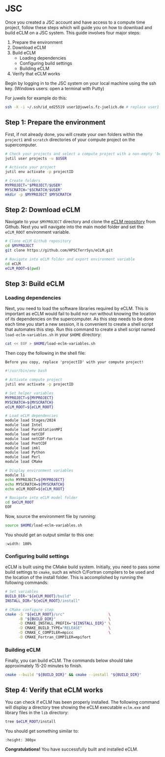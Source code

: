 # JSC

Once you created a JSC account and have access to a compute time project, follow these steps which will guide you on how to download and build eCLM on a JSC system. This guide involves four major steps:

1. Prepare the environment
2. Download eCLM
3. Build eCLM
   - Loading dependencies
   - Configuring build settings
   - Building eCLM
4. Verify that eCLM works

Begin by logging in to the JSC system on your local machine using the ssh key.
(Windows users: open a terminal with Putty)

For juwels for example do this:

```sh
ssh -X -i ~/.ssh/id_ed25519 user1@juwels.fz-juelich.de # replace user1 with your JuDoor username!
```

## Step 1: Prepare the environment

First, if not already done, you will create your own folders within the `project1` and `scratch` directories of your compute project on the supercomputer.

```sh
# Check your projects and select a compute project with a non-empty 'budget-accounts'. Use it to replace projectID below! 
jutil user projects -u $USER

# Activate your project
jutil env activate -p projectID

# Create folders
MYPROJECT="$PROJECT/$USER"
MYSCRATCH="$SCRATCH/$USER"
mkdir -p $MYPROJECT $MYSCRATCH
```

## Step 2: Download eCLM

Navigate to your `$MYPROJECT` directory and clone the <a href="https://github.com/HPSCTerrSys/eCLM" target="_blank">eCLM repository</a> from Github. Next you will navigate into the main model folder and set the `eCLM_ROOT` environment variable.

```sh
# Clone eCLM Github repository
cd $MYPROJECT
git clone https://github.com/HPSCTerrSys/eCLM.git

# Navigate into eCLM folder and export environment variable
cd eCLM
eCLM_ROOT=$(pwd)
```
## Step 3: Build eCLM

### Loading dependencies

Next, you need to load the software libraries required by eCLM. This is important as eCLM would fail to build nor run without knowing the location of its dependencies on the supercomputer. As this step needs to be done each time you start a new session, it is convenient to create a shell script that automates this step. Run this command to create a shell script named `load-eclm-variables.sh` in your `$HOME` directory:

```sh
cat << EOF > $HOME/load-eclm-variables.sh
```

Then copy the following in the shell file:
```{attention}
Before you copy, replace 'projectID' with your compute project!
```

```sh
#!/usr/bin/env bash

# Activate compute project
jutil env activate -p projectID

# Set helper variables
MYPROJECT=${MYPROJECT}
MYSCRATCH=${MYSCRATCH}
eCLM_ROOT=${eCLM_ROOT}

# Load eCLM dependencies
module load Stages/2024
module load Intel
module load ParaStationMPI
module load netCDF
module load netCDF-Fortran
module load PnetCDF
module load imkl
module load Python
module load Perl
module load CMake

# Display environment variables
module li
echo MYPROJECT=${MYPROJECT}
echo MYSCRATCH=${MYSCRATCH}
echo eCLM_ROOT=${eCLM_ROOT}

# Navigate into eCLM model folder
cd $eCLM_ROOT
EOF
```

Now, source the environment file by running:

```sh
source $HOME/load-eclm-variables.sh
```

You should get an output similar to this one:

```{figure} ../images/load_env.png
:width: 100%
```
<p>

### Configuring build settings

eCLM is built using the CMake build system. Initially, you need to pass some build settings to `cmake`, such as which C/Fortran compilers to be used and the location of the install folder. This is accomplished by running the following commands:

```sh
# Set variables
BUILD_DIR="${eCLM_ROOT}/build"
INSTALL_DIR="${eCLM_ROOT}/install"

# CMake configure step
cmake -S "${eCLM_ROOT}/src"                    \
      -B "${BUILD_DIR}"                        \
      -D CMAKE_INSTALL_PREFIX="${INSTALL_DIR}" \
      -D CMAKE_BUILD_TYPE="RELEASE"            \
      -D CMAKE_C_COMPILER=mpicc                \
      -D CMAKE_Fortran_COMPILER=mpifort
```

### Building eCLM

Finally, you can build eCLM. The commands below should take approximately 15-20 minutes to finish.

```sh
cmake --build "${BUILD_DIR}" && cmake --install "${BUILD_DIR}"
```

## Step 4: Verify that eCLM works

You can check if eCLM has been properly installed. The following command will display a directory tree showing the eCLM executable `eclm.exe` and library files in the `lib` directory:

```sh
tree $eCLM_ROOT/install
```
You should get something similar to:

```{figure} ../images/eclm_build.png
:height: 300px
```
<p>

**Congratulations!** You have successfully built and installed eCLM.
